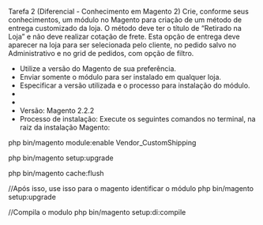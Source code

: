 Tarefa 2 (Diferencial - Conhecimento em Magento 2)
Crie, conforme seus conhecimentos, um módulo no Magento para criação de um
método de entrega customizado da loja. O método deve ter o título de “Retirado na
Loja” e não deve realizar cotação de frete. Esta opção de entrega deve aparecer na
loja para ser selecionada pelo cliente, no pedido salvo no Administrativo e no grid de
pedidos, com opção de filtro.
- Utilize a versão do Magento de sua preferência.
- Enviar somente o módulo para ser instalado em qualquer loja.
- Especificar a versão utilizada e o processo para instalação do módulo.
-
-
- Versão: Magento 2.2.2
- Processo de instalação:
Execute os seguintes comandos no terminal, na raiz da instalação Magento:

php bin/magento module:enable Vendor_CustomShipping

php bin/magento setup:upgrade

php bin/magento cache:flush

//Após isso, use isso para o magento identificar o módulo
php bin/magento setup:upgrade

//Compila o modulo
php bin/magento setup:di:compile

